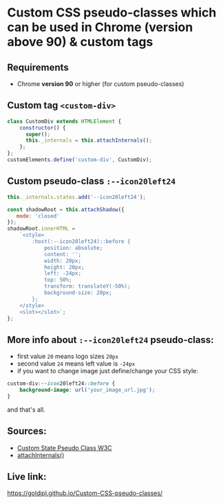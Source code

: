 # Custom CSS pseudo-classes which can be used in Chrome (version above 90) & custom tags

## Requirements
* Chrome **version 90** or higher (for custom pseudo-classes)

## Custom tag `<custom-div>`  

```js
class CustomDiv extends HTMLElement {
    constructor() {
      super();
      this._internals = this.attachInternals();
    };
};
customElements.define('custom-div', CustomDiv);
```

## Custom pseudo-class `:--icon20left24`  

```js
this._internals.states.add('--icon20left24');

const shadowRoot = this.attachShadow({
   mode: 'closed'
});
shadowRoot.innerHTML =
    `<style>
        :host(:--icon20left24)::before { 
            position: absolute;
            content: '';
            width: 20px;
            height: 20px;
            left: -24px;
            top: 50%;
            transform: translateY(-50%);
            background-size: 20px;
        };
    </style>
    <slot></slot>`;
};
```

## More info about `:--icon20left24` pseudo-class:</h2>

* first value `20` means logo sizes `20px`
* second value `24` means left value is `-24px`
* if you want to change image just define/change your CSS style:
```css
custom-div:--icon20left24::before { 
    background-image: url('your_image_url.jpg');
}
```
and that's all.

## Sources:
* [Custom State Pseudo Class W3C](https://wicg.github.io/custom-state-pseudo-class/)
* [attachInternals()](https://developer.mozilla.org/en-US/docs/Web/API/HTMLElement/attachInternals)

## Live link:
https://goldipl.github.io/Custom-CSS-pseudo-classes/